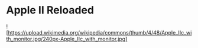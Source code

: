 # Apple II Reloaded

![https://upload.wikimedia.org/wikipedia/commons/thumb/4/48/Apple_IIc_with_monitor.jpg/240px-Apple_IIc_with_monitor.jpg]
